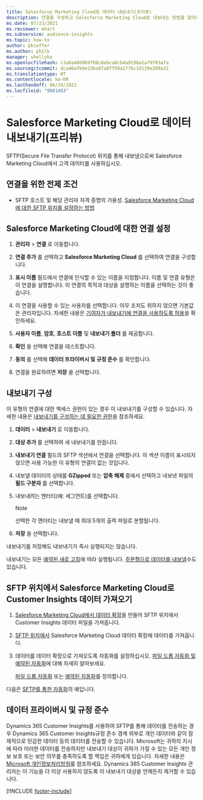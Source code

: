 ```yaml
---
title: Salesforce Marketing Cloud로 데이터 내보내기(프리뷰)
description: 연결을 구성하고 Salesforce Marketing Cloud로 내보내는 방법을 알아봅니다.
ms.date: 07/23/2021
ms.reviewer: mhart
ms.subservice: audience-insights
ms.topic: how-to
author: pkieffer
ms.author: philk
manager: shellyha
ms.openlocfilehash: c3a6a40d9b9f08c8ebca8cb4a9196a1a79f03afa
ms.sourcegitcommit: dca46afb9e23ba87a0ff59a1776c1d139e209a32
ms.translationtype: HT
ms.contentlocale: ko-KR
ms.lasthandoff: 06/29/2022
ms.locfileid: "9081463"
---
```

# <a name="export-data-to-salesforce-marketing-cloud-preview"></a>Salesforce Marketing Cloud로 데이터 내보내기(프리뷰)

SFTP(Secure File Transfer Protocol) 위치를 통해 내보냄으로써 Salesforce Marketing Cloud에서 고객 데이터를 사용하십시오.

## <a name="prerequisites-for-connection"></a>연결을 위한 전제 조건

- SFTP 호스트 및 해당 관리자 자격 증명의 가용성. [Salesforce Marketing Cloud에 대한 SFTP 위치를 설정하는 방법](https://help.salesforce.com/articleView?id=sf.mc_es_configure_enhanced_ftp.htm&type=5) 

## <a name="set-up-the-connection-to-salesforce-marketing-cloud"></a>Salesforce Marketing Cloud에 대한 연결 설정

1. **관리자** > **연결** 로 이동합니다.

1. **연결 추가** 를 선택하고 **Salesforce Marketing Cloud** 를 선택하여 연결을 구성합니다.

1. **표시 이름** 필드에서 연결에 인식할 수 있는 이름을 지정합니다. 이름 및 연결 유형은 이 연결을 설명합니다. 이 연결의 목적과 대상을 설명하는 이름을 선택하는 것이 좋습니다.

1. 이 연결을 사용할 수 있는 사용자를 선택합니다. 아무 조치도 취하지 않으면 기본값은 관리자입니다. 자세한 내용은 [기여자가 내보내기에 연결을 사용하도록 허용](connections.md#allow-contributors-to-use-a-connection-for-exports)을 확인하세요.

1. **사용자 이름**, **암호**, **호스트 이름** 및 **내보내기 폴더** 를 제공합니다.

1. **확인** 을 선택해 연결을 테스트합니다.

1. **동의** 를 선택해 **데이터 프라이버시 및 규정 준수** 를 확인합니다.

1. 연결을 완료하려면 **저장** 을 선택합니다.

## <a name="configure-an-export"></a>내보내기 구성

이 유형의 연결에 대한 액세스 권한이 있는 경우 이 내보내기를 구성할 수 있습니다. 자세한 내용은 [내보내기를 구성하는 데 필요한 권한](export-destinations.md#set-up-a-new-export)을 참조하세요.

1. **데이터** > **내보내기** 로 이동합니다.

1. **대상 추가** 를 선택하여 새 내보내기를 만듭니다.

1. **내보내기 연결** 필드의 SFTP 섹션에서 연결을 선택합니다. 이 섹션 이름이 표시되지 않으면 사용 가능한 이 유형의 연결이 없는 것입니다.

1. 내보낼 데이터의 상태를 **GZipped** 또는 **압축 해제** 중에서 선택하고 내보낸 파일의 **필드 구분자** 를 선택합니다.

1. 내보내려는 엔터티(예: 세그먼트)를 선택합니다.

   > [!NOTE]
   > 선택한 각 엔터티는 내보낼 때 최대 5개의 출력 파일로 분할됩니다. 

1. **저장** 을 선택합니다.

내보내기를 저장해도 내보내기가 즉시 실행되지는 않습니다.

내보내기는 모든 [예약된 새로 고침](system.md#schedule-tab)에 따라 실행됩니다. [주문형으로 데이터를 내보낼](export-destinations.md#run-exports-on-demand)수도 있습니다. 

## <a name="import-customer-insights-data-from-sftp-location-to-salesforce-marketing-cloud"></a>SFTP 위치에서 Salesforce Marketing Cloud로 Customer Insights 데이터 가져오기

1. [Salesforce Marketing Cloud에서 데이터 확장](https://help.salesforce.com/articleView?id=sf.mc_es_create_data_extension.htm&type=5)을 만들어 SFTP 위치에서 Customer Insights 데이터 파일을 가져옵니다.

2. [SFTP 위치에서](https://help.salesforce.com/articleView?id=sf.mc_es_import_data_extension_classic.htm&type=5) Salesforce Marketing Cloud 데이터 확장에 데이터를 가져옵니다. 

3. 데이터를 데이터 확장으로 가져오도록 자동화를 설정하십시오. [파일 드롭 자동화 및 예약된 자동화](https://help.salesforce.com/articleView?id=sf.mc_as_triggered_automations.htm&type=5)에 대해 자세히 알아보세요.

   [파일 드롭 자동화](https://help.salesforce.com/articleView?id=sf.mc_as_define_a_triggered_automation.htm&type=5) 또는 [예약된 자동화](https://help.salesforce.com/articleView?id=sf.mc_as_define_a_scheduled_automation.htm&type=5)를 정의합니다. 

다음은 [SFTP를 통한 자동화](https://help.salesforce.com/articleView?id=sf.mc_as_ftp_and_triggered_automation_scenario.htm&type=5)의 예입니다.

## <a name="data-privacy-and-compliance"></a>데이터 프라이버시 및 규정 준수

Dynamics 365 Customer Insights를 사용하여 SFTP를 통해 데이터를 전송하는 경우 Dynamics 365 Customer Insights규정 준수 경계 외부로 개인 데이터와 같이 잠재적으로 민감한 데이터 등의 데이터를 전송할 수 있습니다. Microsoft는 귀하의 지시에 따라 이러한 데이터를 전송하지만 내보내기 대상이 귀하가 가질 수 있는 모든 개인 정보 보호 또는 보안 의무를 충족하도록 할 책임은 귀하에게 있습니다. 자세한 내용은 [Microsoft 개인정보처리방침](https://go.microsoft.com/fwlink/?linkid=396732)를 참조하세요.
Dynamics 365 Customer Insights 관리자는 이 기능을 더 이상 사용하지 않도록 이 내보내기 대상을 언제든지 제거할 수 있습니다.

[!INCLUDE [footer-include](includes/footer-banner.md)]
